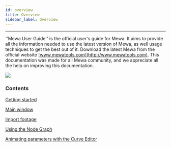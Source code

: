 ```yaml
---
id: overview
title: Overview
sidebar_label: Overview
---
```


---

''Mewa User Guide'' is the official user's guide for Mewa. It aims to provide all the information needed to use the latest version of Mewa, as well usage techniques to get the best out of it. Download the latest Mewa from the official website [www.mewatools.com](http://www.mewatools.com).
This documentation was made for all Mewa community, and we appreciate all the help on improving this documentation.

![](https://i.imgur.com/SmzFvQC.png)


### Contents
[Getting started](getting-started.md)

[Main window](main-window.md)

[Import footage](import-footage.md)

[Using the Node Graph](node-graph.md)

[Animating parameters with the Curve Editor](curve-editor.md)
